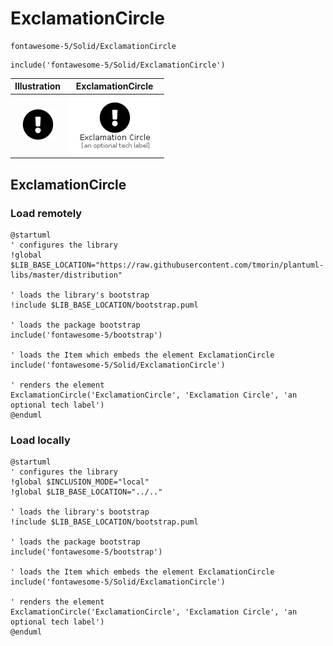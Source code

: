 # ExclamationCircle


```text
fontawesome-5/Solid/ExclamationCircle
```

```text
include('fontawesome-5/Solid/ExclamationCircle')
```



| Illustration | ExclamationCircle |
| :---: | :---: |
| ![illustration for Illustration](../../fontawesome-5/Solid/ExclamationCircle.png) | ![illustration for ExclamationCircle](../../fontawesome-5/Solid/ExclamationCircle.Local.png) |




## ExclamationCircle

### Load remotely
```plantuml
@startuml
' configures the library
!global $LIB_BASE_LOCATION="https://raw.githubusercontent.com/tmorin/plantuml-libs/master/distribution"

' loads the library's bootstrap
!include $LIB_BASE_LOCATION/bootstrap.puml

' loads the package bootstrap
include('fontawesome-5/bootstrap')

' loads the Item which embeds the element ExclamationCircle
include('fontawesome-5/Solid/ExclamationCircle')

' renders the element
ExclamationCircle('ExclamationCircle', 'Exclamation Circle', 'an optional tech label')
@enduml
```

### Load locally
```plantuml
@startuml
' configures the library
!global $INCLUSION_MODE="local"
!global $LIB_BASE_LOCATION="../.."

' loads the library's bootstrap
!include $LIB_BASE_LOCATION/bootstrap.puml

' loads the package bootstrap
include('fontawesome-5/bootstrap')

' loads the Item which embeds the element ExclamationCircle
include('fontawesome-5/Solid/ExclamationCircle')

' renders the element
ExclamationCircle('ExclamationCircle', 'Exclamation Circle', 'an optional tech label')
@enduml
```

